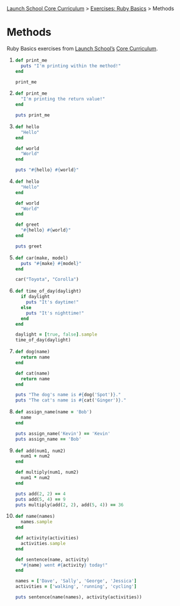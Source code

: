 [Launch School Core Curriculum](/README.md) >
[Exercises: Ruby Basics](/exercises/ruby_basics/ruby_basics_contents.md) >
Methods

# Methods

Ruby Basics exercises from [Launch School’s](https://launchschool.com) [Core Curriculum](https://launchschool.com/courses).

1.  
    ```ruby
    def print_me
      puts "I'm printing within the method!"
    end

    print_me
    ```
2.  
    ```ruby
    def print_me
      "I'm printing the return value!"
    end

    puts print_me
    ```
3.  
    ```ruby
    def hello
      "Hello"
    end

    def world
      "World"
    end

    puts "#{hello} #{world}"
    ```
4.  
    ```ruby
    def hello
      "Hello"
    end

    def world
      "World"
    end

    def greet
      "#{hello} #{world}"
    end

    puts greet
    ```
5.  
    ```ruby
    def car(make, model)
      puts "#{make} #{model}"
    end

    car("Toyota", "Corolla")
    ```
6.  
    ```ruby
    def time_of_day(daylight)
      if daylight
        puts "It's daytime!"
      else
        puts "It's nighttime!"
      end
    end

    daylight = [true, false].sample
    time_of_day(daylight)
    ```
7.  
    ```ruby
    def dog(name)
      return name
    end

    def cat(name)
      return name
    end

    puts "The dog's name is #{dog('Spot')}."
    puts "The cat's name is #{cat('Ginger')}."
    ```
8.  
    ```ruby
    def assign_name(name = 'Bob')
      name
    end

    puts assign_name('Kevin') == 'Kevin'
    puts assign_name == 'Bob'
    ```
9.  
    ```ruby
    def add(num1, num2)
      num1 + num2
    end

    def multiply(num1, num2)
      num1 * num2
    end

    puts add(2, 2) == 4
    puts add(5, 4) == 9
    puts multiply(add(2, 2), add(5, 4)) == 36
    ```
10. 
    ```ruby
    def name(names)
      names.sample
    end

    def activity(activities)
      activities.sample
    end

    def sentence(name, activity)
      "#{name} went #{activity} today!"
    end

    names = ['Dave', 'Sally', 'George', 'Jessica']
    activities = ['walking', 'running', 'cycling']

    puts sentence(name(names), activity(activities))
    ```
